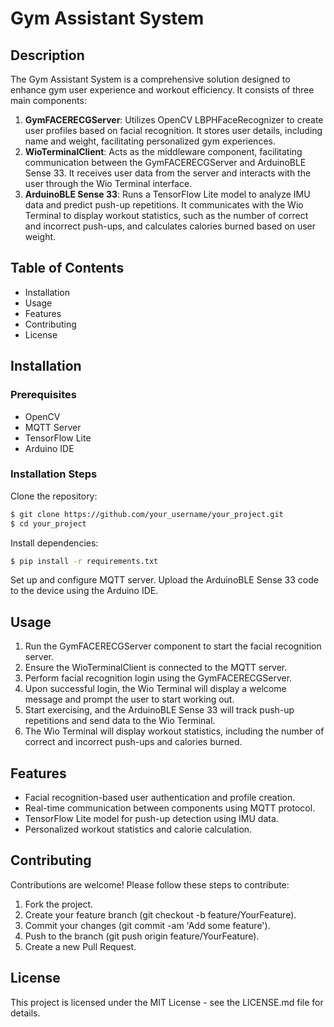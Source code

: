 
# Gym Assistant System
<!-- If applicable, add a logo or icon for visual appeal -->

<!-- Add a license badge, replace link_to_license with your license link -->

## Description
The Gym Assistant System is a comprehensive solution designed to enhance gym user experience and workout efficiency. It consists of three main components:

1. **GymFACERECGServer**: Utilizes OpenCV LBPHFaceRecognizer to create user profiles based on facial recognition. It stores user details, including name and weight, facilitating personalized gym experiences.
2. **WioTerminalClient**: Acts as the middleware component, facilitating communication between the GymFACERECGServer and ArduinoBLE Sense 33. It receives user data from the server and interacts with the user through the Wio Terminal interface.
3. **ArduinoBLE Sense 33**: Runs a TensorFlow Lite model to analyze IMU data and predict push-up repetitions. It communicates with the Wio Terminal to display workout statistics, such as the number of correct and incorrect push-ups, and calculates calories burned based on user weight.

## Table of Contents
- Installation
- Usage
- Features
- Contributing
- License

## Installation

### Prerequisites
- OpenCV
- MQTT Server
- TensorFlow Lite
- Arduino IDE

### Installation Steps
Clone the repository:
```bash
$ git clone https://github.com/your_username/your_project.git
$ cd your_project
```
Install dependencies:
```bash
$ pip install -r requirements.txt
```
<!-- Add installation steps for ArduinoBLE Sense 33 -->
Set up and configure MQTT server.
Upload the ArduinoBLE Sense 33 code to the device using the Arduino IDE.

## Usage
1. Run the GymFACERECGServer component to start the facial recognition server.
2. Ensure the WioTerminalClient is connected to the MQTT server.
3. Perform facial recognition login using the GymFACERECGServer.
4. Upon successful login, the Wio Terminal will display a welcome message and prompt the user to start working out.
5. Start exercising, and the ArduinoBLE Sense 33 will track push-up repetitions and send data to the Wio Terminal.
6. The Wio Terminal will display workout statistics, including the number of correct and incorrect push-ups and calories burned.

## Features
- Facial recognition-based user authentication and profile creation.
- Real-time communication between components using MQTT protocol.
- TensorFlow Lite model for push-up detection using IMU data.
- Personalized workout statistics and calorie calculation.

## Contributing
Contributions are welcome! Please follow these steps to contribute:
1. Fork the project.
2. Create your feature branch (git checkout -b feature/YourFeature).
3. Commit your changes (git commit -am 'Add some feature').
4. Push to the branch (git push origin feature/YourFeature).
5. Create a new Pull Request.

## License
This project is licensed under the MIT License - see the LICENSE.md file for details.
